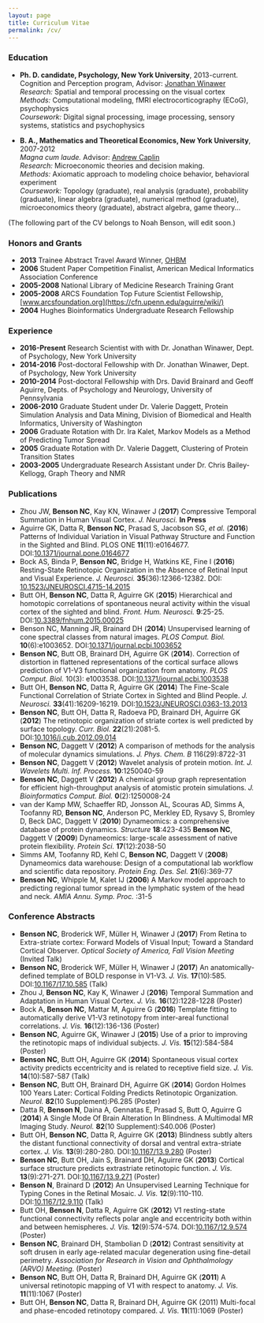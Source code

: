 ```yaml
---
layout: page
title: Curriculum Vitae
permalink: /cv/
---
```


### Education

* **Ph. D. candidate, Psychology, New York University**, 2013-current.  
  Cognition and Perception program, Advisor: [Jonathan Winawer](https://wp.nyu.edu/winawerlab/)  
  *Research:* Spatial and temporal processing on the visual cortex      
  *Methods:* Computational modeling, fMRI electrocorticography (ECoG), psychophysics    
  *Coursework:* Digital signal processing, image processing, sensory systems, statistics and psychophysics
  
* **B. A., Mathematics and Theoretical Economics, New York University**, 2007-2012  
  *Magna cum laude.* Advisor: [Andrew Caplin](https://wp.nyu.edu/andrewcaplin/)  
  *Research:* Microeconomic theories and decision making.   
  *Methods:* Axiomatic approach to modeling choice behavior, behavioral experiment    
  *Coursework:* Topology (graduate), real analysis (graduate), probability (graduate), linear algebra (graduate), numerical method (graduate), microeconomics theory (graduate), abstract algebra, game theory...
  
(The following part of the CV belongs to Noah Benson, will edit soon.)
### Honors and Grants 

* **2013**       Trainee Abstract Travel Award Winner, [OHBM](https://www.humanbrainmapping.org/)
* **2006**       Student Paper Competition Finalist, American Medical Informatics Association Conference
* **2005-2008**  National Library of Medicine Research Training Grant
* **2005-2008**  ARCS Foundation Top Future Scientist Fellowship, [www.arcsfoundation.org](https://cfn.upenn.edu/aguirre/wiki/)
* **2004**       Hughes Bioinformatics Undergraduate Research Fellowship

### Experience 

* **2016-Present**  Research Scientist with with Dr. Jonathan Winawer, Dept. of Psychology, New York University
* **2014-2016**  Post-doctoral Fellowship with Dr. Jonathan Winawer, Dept. of Psychology, New York University
* **2010-2014**  Post-doctoral Fellowship with Drs. David Brainard and Geoff Aguirre, Depts. of Psychology and Neurology, University of Pennsylvania
* **2006-2010**  Graduate Student under Dr. Valerie Daggett, Protein Simulation Analysis and Data Mining, Division of Biomedical and Health Informatics, University of Washington
* **2006**       Graduate Rotation with Dr. Ira Kalet, Markov Models as a Method of Predicting Tumor Spread
* **2005**       Graduate Rotation with Dr. Valerie Daggett, Clustering of Protein Transition States
* **2003-2005**  Undergraduate Research Assistant under Dr. Chris Bailey-Kellogg, Graph Theory and NMR

### Publications

* Zhou JW, **Benson NC**, Kay KN, Winawer J (**2017**) Compressive Temporal Summation in Human Visual
  Cortex. _J. Neurosci._ **In Press**
* Aguirre GK, Datta R, **Benson NC**, Prasad S, Jacobson SG, _et al._ (**2016**) Patterns of
  Individual Variation in Visual Pathway Structure and Function in the Sighted and Blind. PLOS ONE
  **11**(11):e0164677. DOI:[10.1371/journal.pone.0164677](https://doi.org/10.1371/journal.pone.0164677)
* Bock AS, Binda P, **Benson NC**, Bridge H, Watkins KE, Fine I (**2016**) Resting-State Retinotopic
  Organization in the Absence of Retinal Input and Visual Experience. _J. Neurosci._
  **35**(36):12366-12382. DOI:
  [10.1523/JNEUROSCI.4715-14.2015](https://doi.org/10.1523/JNEUROSCI.4715-14.2015) 
* Butt OH, **Benson NC**, Datta R, Aguirre GK (**2015**) Hierarchical and homotopic correlations of
  spontaneous neural activity within the visual cortex of the sighted and
  blind. _Front. Hum. Neurosci._
  **9**:25-25. DOI:[10.3389/fnhum.2015.00025](https://doi.org/10.3389/fnhum.2015.00025)
* Benson NC, Manning JR, Brainard DH (**2014**) Unsupervised learning of cone spectral classes from
  natural images. _PLOS Comput. Biol._
  **10**(6):e1003652. DOI:[10.1371/journal.pcbi.1003652](https://doi.org/10.1371/journal.pcbi.1003652)
* **Benson NC**, Butt OB, Brainard DH, Aguirre GK (**2014**). Correction of distortion in flattened
  representations of the cortical surface allows prediction of V1-V3 functional organization from
  anatomy. _PLOS Comput. Biol._ 10(3):
  e1003538. DOI:[10.1371/journal.pcbi.1003538](https://doi.org/10.1371/journal.pcbi.1003538)
* Butt OH, **Benson NC**, Datta R, Aguirre GK (**2014**) The Fine-Scale Functional Correlation of
  Striate Cortex in Sighted and Blind People. _J. Neurosci._
  **33**(41):16209-16219. DOI:[10.1523/JNEUROSCI.0363-13.2013](https://doi.org/10.1523/JNEUROSCI.0363-13.2013)
* **Benson NC**, Butt OH, Datta R, Radoeva PD, Brainard DH, Aguirre GK (**2012**) The retinotopic
  organization of striate cortex is well predicted by surface topology. _Curr. Biol._
  **22**(21):2081-5. DOI:[10.1016/j.cub.2012.09.014](https://doi.org/10.1016/j.cub.2012.09.014)
* **Benson NC**, Daggett V (**2012**) A comparison of methods for the analysis of molecular dynamics
  simulations. _J. Phys. Chem. B_ 116(29):8722-31
* **Benson NC**, Daggett V (**2012**) Wavelet analysis of protein motion. _Int. J. Wavelets
  Multi. Inf. Process._ **10**:1250040-59
* **Benson NC**, Daggett V (**2012**) A chemical group graph representation for efficient
  high-throughput analysis of atomistic protein simulations. _J. Bioinformatics Comput. Biol._
  **0**(2):1250008-24 
* van der Kamp MW, Schaeffer RD, Jonsson AL, Scouras AD, Simms A, Toofanny RD, **Benson NC**,
 Anderson PC, Merkley ED, Rysavy S, Bromley D, Beck DAC, Daggett V (**2010**) Dynameomics: a
 comprehensive database of protein dynamics. _Structure_ **18**:423-435 
 **Benson NC**, Daggett V (**2009**) Dynameomics: large-scale assessment of native protein
 flexibility. _Protein Sci._ **17**(12):2038-50 
* Simms AM, Toofanny RD, Kehl C, **Benson NC**, Daggett V (**2008**) Dynameomics data warehouse:
  Design of a computational lab workflow and scientific data repository. _Protein
  Eng. Des. Sel._ **21**(6):369-77
* **Benson NC**, Whipple M, Kalet IJ (**2006**) A Markov model approach to predicting regional tumor
  spread in the lymphatic system of the head and neck. _AMIA Annu. Symp. Proc._ :31-5

### Conference Abstracts
                
* **Benson NC**, Broderick WF, M&uuml;ller H, Winawer J (**2017**) From Retina to Extra-striate
  cortex: Forward Models of Visual Input; Toward a Standard Cortical Observer. _Optical Society of
  America, Fall Vision Meeting_ (Invited Talk)
* **Benson NC**, Broderick WF, M&uuml;ller H, Winawer J (**2017**) An anatomically-defined template
  of BOLD response in V1-V3. _J. Vis._
  **17**(10):585. DOI:[10.1167/17.10.585](https://doi.org/10.1167/17.10.585) (Talk)
* Zhou J, **Benson NC**, Kay K, Winawer J (**2016**) Temporal Summation and Adaptation in Human
  Visual Cortex. _J. Vis._ **16**(12):1228-1228 (Poster)
* Bock A, **Benson NC**, Mattar M, Aguirre G (**2016**) Template fitting to automatically derive
  V1-V3 retinotopy from inter-areal functional correlations. _J. Vis._ **16**(12):136-136 (Poster)
* **Benson NC**, Aguirre GK, Winawer J (**2015**) Use of a prior to improving the retinotopic maps of
  individual subjects. _J. Vis._ **15**(12):584-584 (Poster)
* **Benson NC**, Butt OH, Aguirre GK (**2014**) Spontaneous visual cortex activity predicts eccentricity
  and is related to receptive field size. _J. Vis._ **14**(10):587-587 (Talk)
* **Benson NC**, Butt OH, Brainard DH, Aguirre GK (**2014**) Gordon Holmes 100 Years Later: Cortical
  Folding Predicts Retinotopic Organization. _Neurol._ **82**(10 Supplement):P6.285 (Poster)
* Datta R, **Benson N**, Daina A, Gennatas E, Prasad S, Butt O, Aguirre G (**2014**) A Single Mode
  Of Brain Alteration In Blindness. A Multimodal MR Imaging Study. _Neurol._ **82**(10
  Supplement):S40.006 (Poster)
* Butt OH, **Benson NC**, Datta R, Aguirre GK (**2013**) Blindness subtly alters the distant
  functional connectivity of dorsal and ventral extra-striate cortex. _J. Vis._ **13**(9):280-280.
  DOI:[10.1167/13.9.280](https://doi.org/10.1167/13.9.280) (Poster)
* **Benson NC**, Butt OH, Jain S, Brainard DH, Aguirre GK (**2013**) Cortical surface structure
  predicts extrastriate retinotopic function. _J. Vis._ **13**(9):271-271.
  DOI:[10.1167/13.9.271](https://doi.org/10.1167/13.9.271) (Poster)
* **Benson N**, Brainard D (**2012**) An Unsupervised Learning Technique for Typing Cones in the
  Retinal Mosaic. _J. Vis._
  **12**(9):110-110. DOI:[10.1167/12.9.110](https://doi.org/10.1167/12.9.110) (Talk)
* Butt OH, **Benson N**, Datta R, Aguirre GK (**2012**) V1 resting-state functional connectivity
  reflects polar angle and eccentricity both within and between hemispheres. _J. Vis._
  **12**(9):574-574. DOI:[10.1167/12.9.574](https://doi.org/10.1167/12.9.574) (Poster)
* **Benson NC**, Brainard DH, Stambolian D (**2012**) Contrast sensitivity at soft drusen in early
  age-related macular degeneration using fine-detail perimetry. _Association for Research in Vision
  and Ophthalmology (ARVO) Meeting._ (Poster)
* **Benson NC**, Butt OH, Datta R, Brainard DH, Aguirre GK (**2011**) A universal retinotopic
  mapping of V1 with respect to anatomy. _J. Vis._ **11**(11):1067 (Poster)
* Butt OH, **Benson NC**, Datta R, Brainard DH, Aguirre GK (2011) Multi-focal and phase-encoded
  retinotopy compared. _J. Vis._ **11**(11):1069 (Poster)
